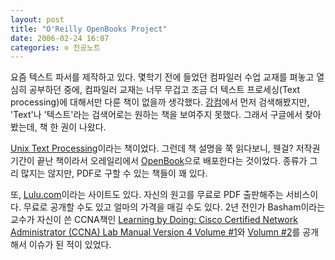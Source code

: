 ```yaml
---
layout: post
title: "O'Reilly OpenBooks Project"
date: 2006-02-24 16:07
categories: ⊙ 전공노트
---
```


요즘 텍스트 파서를 제작하고 있다. 몇학기 전에 들었던 컴파일러 수업 교재를 펴놓고 열심히 공부하던 중에, 컴파일러 교재는 너무 무겁고 조금 더 텍스트 프로세싱(Text processing)에 대해서만 다룬 책이 없을까 생각했다. [강컴](http://kangcom.com)에서 먼저 검색해봤지만, 'Text'나 '텍스트'라는 검색어로는 원하는 책을 보여주지 못했다. 그래서 구글에서 찾아봤는데, 책 한 권이 나왔다.

[Unix Text Processing](http://www.oreilly.com/openbook/utp/)이라는 책이었다. 그런데 책 설명을 쭉 읽다보니, 웬걸? 저작권 기간이 끝난 책이라서 오레일리에서 [OpenBook](http://www.oreilly.com/openbook/index.html)으로 배포한다는 것이었다. 종류가 그리 많지는 않지만, PDF로 구할 수 있는 책들이 꽤 있다.

또, [Lulu.com](http://Lulu.com)이라는 사이트도 있다. 자신의 원고를 무료로 PDF 출판해주는 서비스이다. 무료로 공개할 수도 있고 얼마의 가격을 매길 수도 있다. 2년 전인가 Basham이라는 교수가 자신이 쓴 CCNA책인 [Learning by Doing: Cisco Certified Network Administrator (CCNA) Lab Manual Version 4 Volume #1](http://www.lulu.com/content/66928)와 [Volumn #2](http://www.lulu.com/content/71254)를 공개해서 이슈가 된 적이 있었다.



       
